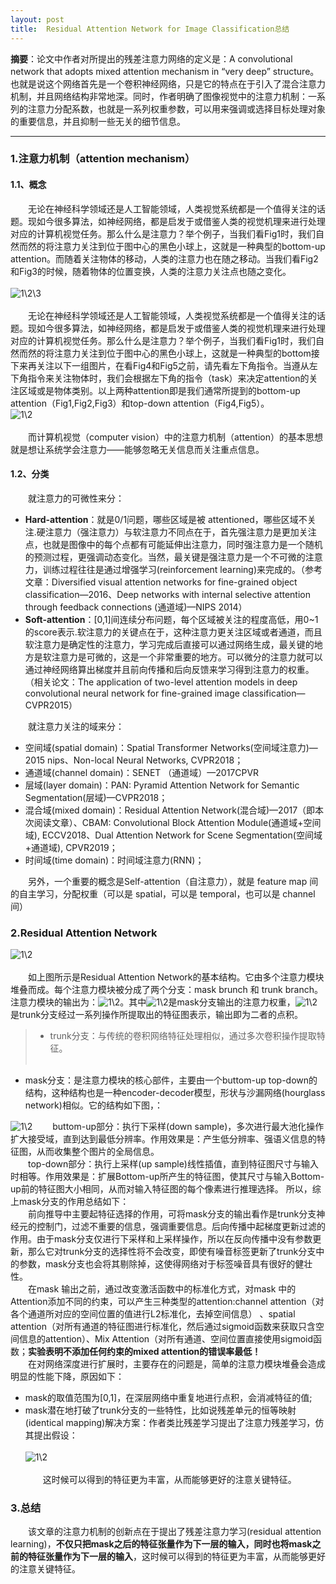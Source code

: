 ```yaml
---
layout: post
title:  Residual Attention Network for Image Classification总结
---
```

**摘要**：论文中作者对所提出的残差注意力网络的定义是：A convolutional network that adopts mixed attention mechanism in “very deep” structure。也就是说这个网络首先是一个卷积神经网络，只是它的特点在于引入了混合注意力机制，并且网络结构非常地深。同时，作者明确了图像视觉中的注意力机制：一系列的注意力分配系数，也就是一系列权重参数，可以用来强调或选择目标处理对象的重要信息，并且抑制一些无关的细节信息。


----
### 1.注意力机制（attention mechanism）
#### 1.1、概念
&emsp;&emsp;无论在神经科学领域还是人工智能领域，人类视觉系统都是一个值得关注的话题。现如今很多算法，如神经网络，都是启发于或借鉴人类的视觉机理来进行处理对应的计算机视觉任务。那么什么是注意力？举个例子，当我们看Fig1时，我们自然而然的将注意力关注到位于图中心的黑色小球上，这就是一种典型的bottom-up attention。而随着关注物体的移动，人类的注意力也在随之移动。当我们看Fig2和Fig3的时候，随着物体的位置变换，人类的注意力关注点也随之变化。<br><br>
![1\2\3](../assets/images/res_attention/res_attention1.JPG)<br><br>
&emsp;&emsp;无论在神经科学领域还是人工智能领域，人类视觉系统都是一个值得关注的话题。现如今很多算法，如神经网络，都是启发于或借鉴人类的视觉机理来进行处理对应的计算机视觉任务。那么什么是注意力？举个例子，当我们看Fig1时，我们自然而然的将注意力关注到位于图中心的黑色小球上，这就是一种典型的bottom接下来再关注以下一组图片，在看Fig4和Fig5之前，请先看左下角指令。当遵从左下角指令来关注物体时，我们会根据左下角的指令（task）来决定attention的关注区域或是物体类别。以上两种attention即是我们通常所提到的bottom-up attention（Fig1,Fig2,Fig3）和top-down attention（Fig4,Fig5）。<br>
![1\2](../assets/images/res_attention/res_attention2.JPG)<br><br>
&emsp;&emsp;而计算机视觉（computer vision）中的注意力机制（attention）的基本思想就是想让系统学会注意力——能够忽略无关信息而关注重点信息。
#### 1.2、分类
&emsp;&emsp;就注意力的可微性来分：
* **Hard-attention**：就是0/1问题，哪些区域是被 attentioned，哪些区域不关注.硬注意力（强注意力）与软注意力不同点在于，首先强注意力是更加关注点，也就是图像中的每个点都有可能延伸出注意力，同时强注意力是一个随机的预测过程，更强调动态变化。当然，最关键是强注意力是一个不可微的注意力，训练过程往往是通过增强学习(reinforcement learning)来完成的。（参考文章：Diversified visual attention networks for fine-grained object classification—2016、Deep networks with internal selective attention through feedback connections (通道域)—NIPS 2014）
* **Soft-attention**：[0,1]间连续分布问题，每个区域被关注的程度高低，用0~1的score表示.软注意力的关键点在于，这种注意力更关注区域或者通道，而且软注意力是确定性的注意力，学习完成后直接可以通过网络生成，最关键的地方是软注意力是可微的，这是一个非常重要的地方。可以微分的注意力就可以通过神经网络算出梯度并且前向传播和后向反馈来学习得到注意力的权重。（相关论文：The application of two-level attention models in deep convolutional neural network for fine-grained image classification—CVPR2015）

&emsp;&emsp;就注意力关注的域来分：
* 空间域(spatial domain)：Spatial Transformer Networks(空间域注意力)—2015 nips、Non-local Neural Networks, CVPR2018；
* 通道域(channel domain)：SENET （通道域）—2017CPVR
* 层域(layer domain)：PAN: Pyramid Attention Network for Semantic Segmentation(层域)—CVPR2018；
* 混合域(mixed domain)：Residual Attention Network(混合域)—2017（即本次阅读文章）、CBAM: Convolutional Block Attention Module(通道域+空间域), ECCV2018、Dual Attention Network for Scene Segmentation(空间域+通道域), CPVR2019；
* 时间域(time domain)：时间域注意力(RNN)；

&emsp;&emsp;另外，一个重要的概念是Self-attention（自注意力），就是 feature map 间的自主学习，分配权重（可以是 spatial，可以是 temporal，也可以是 channel间）

### 2.Residual Attention Network
![1\2](../assets/images/res_attention/res_attention3.JPG)<br><br>
&emsp;&emsp;如上图所示是Residual Attention Network的基本结构。它由多个注意力模块堆叠而成。每个注意力模块被分成了两个分支：mask brunch 和 trunk branch。注意力模块的输出为：![1\2](../assets/images/res_attention/res_attention4.JPG)。其中![1\2](../assets/images/res_attention/res_attention5.JPG)是mask分支输出的注意力权重，![1\2](../assets/images/res_attention/res_attention6.JPG)是trunk分支经过一系列操作所提取出的特征图表示，输出即为二者的点积。<br>
> * trunk分支：与传统的卷积网络特征处理相似，通过多次卷积操作提取特征。<br><br>
* mask分支：是注意力模块的核心部件，主要由一个buttom-up top-down的结构，这种结构也是一种encoder-decoder模型，形状与沙漏网络(hourglass network)相似。它的结构如下图，：

![1\2](../assets/images/res_attention/res_attention7.JPG)
&emsp;&emsp;buttom-up部分：执行下采样(down sample)，多次进行最大池化操作扩大接受域，直到达到最低分辨率。作用效果是：产生低分辨率、强语义信息的特征图，从而收集整个图片的全局信息。<br>
&emsp;&emsp;top-down部分：执行上采样(up sample)线性插值，直到特征图尺寸与输入时相等。作用效果是：扩展Bottom-up所产生的特征图，使其尺寸与输入Bottom-up前的特征图大小相同，从而对输入特征图的每个像素进行推理选择。
所以，综上mask分支的作用总结如下：<br>
&emsp;&emsp;前向推导中主要起特征选择的作用，可将mask分支的输出看作是trunk分支神经元的控制门，过滤不重要的信息，强调重要信息。后向传播中起梯度更新过滤的作用。由于mask分支仅进行下采样和上采样操作，所以在反向传播中没有参数更新，那么它对trunk分支的选择性将不会改变，即使有噪音标签更新了trunk分支中的参数，mask分支也会将其剔除掉，这使得网络对于标签噪音具有很好的健壮性。<br>
&emsp;&emsp;在mask 输出之前，通过改变激活函数中的标准化方式，对mask 中的Attention添加不同的约束，可以产生三种类型的attention:channel attention（对各个通道所对应的空间位置的值进行L2标准化，去掉空间信息） 、spatial attention（对所有通道的特征图进行标准化，然后通过sigmoid函数来获取只含空间信息的attention）、Mix Attention（对所有通道、空间位置直接使用sigmoid函数；**实验表明不添加任何约束的mixed attention的错误率最低！**<br>
&emsp;&emsp;在对网络深度进行扩展时，主要存在的问题是，简单的注意力模块堆叠会造成明显的性能下降，原因如下：
* mask的取值范围为[0,1]，在深层网络中重复地进行点积，会消减特征的值;
* mask潜在地打破了trunk分支的一些特性，比如说残差单元的恒等映射(identical mapping)解决方案：作者类比残差学习提出了注意力残差学习，仿其提出假设：<br><br>
![1\2](../assets/images/res_attention/res_attention8.JPG)<br><br>
&emsp;&emsp;这时候可以得到的特征更为丰富，从而能够更好的注意关键特征。

### 3.总结
&emsp;&emsp;该文章的注意力机制的创新点在于提出了残差注意力学习(residual attention learning)，**不仅只把mask之后的特征张量作为下一层的输入，同时也将mask之前的特征张量作为下一层的输入**，这时候可以得到的特征更为丰富，从而能够更好的注意关键特征。
